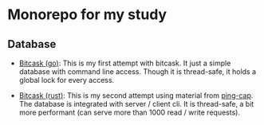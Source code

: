 # Monorepo for my study

## Database

- [Bitcask (go)](./bitcask/README.md): This is my first attempt with bitcask.
  It just a simple database with command line access.
  Though it is thread-safe, it holds a global lock for every access.

- [Bitcask (rust)](./pingcap-bitcask/rust/kvs/README.md):
  This is my second attempt using material from [ping-cap](https://github.com/pingcap/talent-plan/blob/master/courses/rust).
  The database is integrated with server / client cli.
  It is thread-safe, a bit more performant
  (can serve more than 1000 read / write requests).
